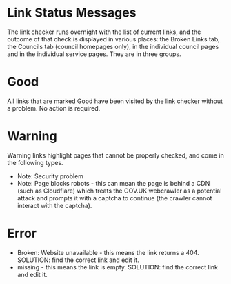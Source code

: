 # Link Status Messages

The link checker runs overnight with the list of current links, and the outcome of that check is displayed in various places: the Broken Links tab, the Councils tab (council homepages only), in the individual council pages and in the individual service pages. They are in three groups.

# Good

All links that are marked Good have been visited by the link checker without a problem. No action is required.

# Warning

Warning links highlight pages that cannot be properly checked, and come in the following types.

* Note: Security problem
* Note: Page blocks robots - this can mean the page is behind a CDN (such as Cloudflare) which treats the GOV.UK webcrawler as a potential attack and
  prompts it with a captcha to continue (the crawler cannot interact with the captcha).

# Error

* Broken: Website unavailable - this means the link returns a 404. SOLUTION: find the correct link and edit it.
* missing - this means the link is empty. SOLUTION: find the correct link and edit it.
